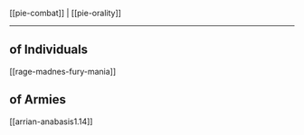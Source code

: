 [[pie-combat]] | [[pie-orality]]

---


## of Individuals
[[rage-madnes-fury-mania]]
## of Armies
[[arrian-anabasis1.14]]